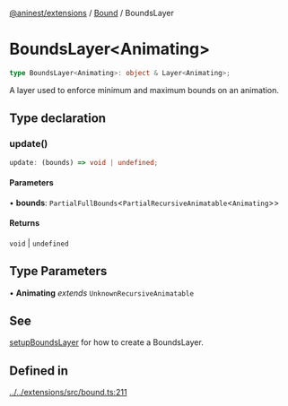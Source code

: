 [@aninest/extensions](../../index.md) / [Bound](../index.md) / BoundsLayer

# BoundsLayer\<Animating\>

```ts
type BoundsLayer<Animating>: object & Layer<Animating>;
```

A layer used to enforce minimum and maximum bounds on an animation.

## Type declaration

### update()

```ts
update: (bounds) => void | undefined;
```

#### Parameters

• **bounds**: `PartialFullBounds`\<`PartialRecursiveAnimatable`\<`Animating`\>\>

#### Returns

`void` \| `undefined`

## Type Parameters

• **Animating** *extends* `UnknownRecursiveAnimatable`

## See

[setupBoundsLayer](../functions/setupBoundsLayer.md) for how to create a BoundsLayer.

## Defined in

[../../extensions/src/bound.ts:211](https://github.com/zphrs/aninest/blob/988b5e8ac7585d70f507e793229537041ab3eea8/extensions/src/bound.ts#L211)
